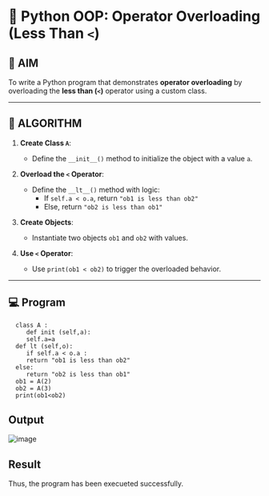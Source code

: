 # 🐍 Python OOP: Operator Overloading (Less Than `<`)

## 🎯 AIM

To write a Python program that demonstrates **operator overloading** by overloading the **less than (`<`)** operator using a custom class.

---

## 🧠 ALGORITHM

1. **Create Class `A`**:
   - Define the `__init__()` method to initialize the object with a value `a`.

2. **Overload the `<` Operator**:
   - Define the `__lt__()` method with logic:
     - If `self.a < o.a`, return `"ob1 is less than ob2"`
     - Else, return `"ob2 is less than ob1"`

3. **Create Objects**:
   - Instantiate two objects `ob1` and `ob2` with values.

4. **Use `<` Operator**:
   - Use `print(ob1 < ob2)` to trigger the overloaded behavior.

---

## 💻 Program
      class A :
         def init (self,a):
         self.a=a
      def lt (self,o):
         if self.a < o.a :
         return "ob1 is less than ob2"
      else:
         return "ob2 is less than ob1"
      ob1 = A(2)
      ob2 = A(3)
      print(ob1<ob2)

## Output
![image](https://github.com/user-attachments/assets/6a0158f5-3fac-4c0c-a949-7d876f645ca3)


## Result
Thus, the program has been execueted successfully.
